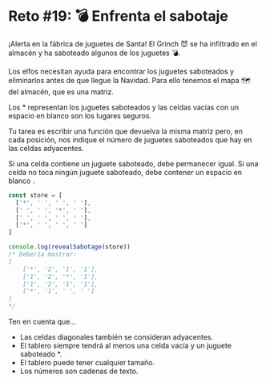 # Reto #19: 💣 Enfrenta el sabotaje

¡Alerta en la fábrica de juguetes de Santa! El Grinch 😈 se ha infiltrado en el almacén y ha saboteado algunos de los juguetes 💣.

Los elfos necesitan ayuda para encontrar los juguetes saboteados y eliminarlos antes de que llegue la Navidad. Para ello tenemos el mapa 🗺️ del almacén, que es una matriz.

Los * representan los juguetes saboteados y las celdas vacías con un espacio en blanco son los lugares seguros.

Tu tarea es escribir una función que devuelva la misma matriz pero, en cada posición, nos indique el número de juguetes saboteados que hay en las celdas adyacentes.

Si una celda contiene un juguete saboteado, debe permanecer igual. Si una celda no toca ningún juguete saboteado, debe contener un espacio en blanco .

```javascript
const store = [
  ['*', ' ', ' ', ' '],
  [' ', ' ', '*', ' '],
  [' ', ' ', ' ', ' '],
  ['*', ' ', ' ', ' ']
]

console.log(revealSabotage(store))
/* Debería mostrar:
[
    ['*', '2', '1', '1'],
    ['1', '2', '*', '1'],
    ['1', '2', '1', '1'],
    ['*', '1', ' ', ' ']
]
*/
```

Ten en cuenta que…

- Las celdas diagonales también se consideran adyacentes.
- El tablero siempre tendrá al menos una celda vacía y un juguete saboteado *.
- El tablero puede tener cualquier tamaño.
- Los números son cadenas de texto.

